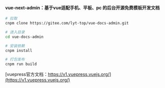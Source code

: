 #### vue-next-admin：基于vue适配手机、平板、pc 的后台开源免费模板开发文档

```bash
# 拉取
cnpm clone https://gitee.com/lyt-top/vue-docs-admin.git

# 进入目录
cd vue-docs-admin

# 安装依赖
cnpm install

# 打包发布
cnpm run build
```

[vuepress官方文档：https://v1.vuepress.vuejs.org/](https://v1.vuepress.vuejs.org/)